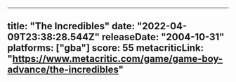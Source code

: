 
---
title: "The Incredibles"
date: "2022-04-09T23:38:28.544Z"
releaseDate: "2004-10-31"
platforms: ["gba"]
score: 55
metacriticLink: "https://www.metacritic.com/game/game-boy-advance/the-incredibles"
---
